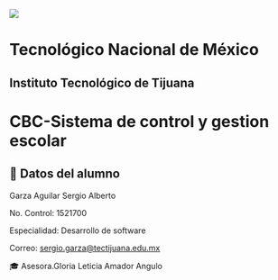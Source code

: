 ![](img/tics.png)
# Tecnológico Nacional de México
## Instituto Tecnológico de Tijuana

# CBC-Sistema de control y gestion escolar
 ## :bust_in_silhouette: Datos del alumno
 Garza Aguilar Sergio Alberto

 No. Control: 1521700
 
Especialidad: Desarrollo de software

Correo: sergio.garza@tectijuana.edu.mx

 
:mortar_board: Asesora.Gloria Leticia Amador Angulo 



